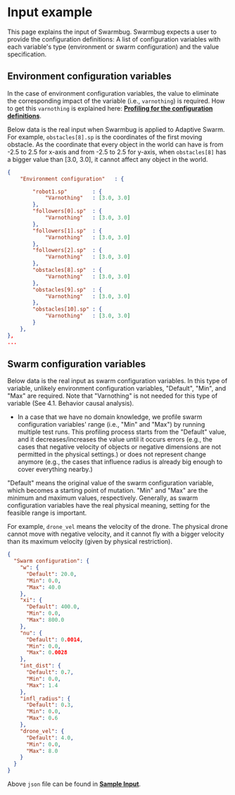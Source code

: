 # Input example

This page explains the input of Swarmbug.
Swarmbug expects a user to provide the configuration definitions: A list of configuration variables with each variable's type (environment or swarm configuration) and the value specification.

## Environment configuration variables

In the case of environment configuration variables, the value to eliminate the corresponding impact of the variable (i.e., `varnothing`) is required. How to get this `varnothing` is explained here: **[Profiling for the configuration definitions](https://github.com/swarmbug/src/tree/main/Profiling_conf_def)**.

Below data is the real input when Swarmbug is applied to Adaptive Swarm. For example, `obstacles[8].sp` is the coordinates of the first moving obstacle. As the coordinate that every object in the world can have is from -2.5 to 2.5 for x-axis and from -2.5 to 2.5 for y-axis, when `obstacles[8]` has a bigger value than [3.0, 3.0], it cannot affect any object in the world.

```json
{
    "Environment configuration"   : {

        "robot1.sp"        : {
            "Varnothing"   : [3.0, 3.0]
        },
        "followers[0].sp"  : {
            "Varnothing"   : [3.0, 3.0]
        },
        "followers[1].sp"  : {
            "Varnothing"   : [3.0, 3.0]
        },
        "followers[2].sp"  : {
            "Varnothing"   : [3.0, 3.0]
        },
        "obstacles[8].sp"  : {
            "Varnothing"   : [3.0, 3.0]
        },
        "obstacles[9].sp"  : {
            "Varnothing"   : [3.0, 3.0]
        },
        "obstacles[10].sp" : {
            "Varnothing"   : [3.0, 3.0]
        }
    },
},
...
```

## Swarm configuration variables

Below data is the real input as swarm configuration variables. In this type of variable, unlikely environment configuration variables, "Default", "Min", and "Max" are required. Note that "Varnothing" is not needed for this type of variable (See 4.1. Behavior causal analysis).

- In a case that we have no domain knowledge, we profile swarm configuration variables' range (i.e., "Min" and "Max") by running multiple test runs. This profiling process starts from the "Default" value, and it decreases/increases the value until it occurs errors (e.g., the cases that negative velocity of objects or negative dimensions are not permitted in the physical settings.) or does not represent change anymore (e.g., the cases that influence radius is already big enough to cover everything nearby.)

"Default" means the original value of the swarm configuration variable, which becomes a starting point of mutation. "Min" and "Max" are the minimum and maximum values, respectively. Generally, as swarm configuration variables have the real physical meaning, setting for the feasible range is important.

For example, `drone_vel` means the velocity of the drone. The physical drone cannot move with negative velocity, and it cannot fly with a bigger velocity than its maximum velocity (given by physical restriction).

```json
{
  "Swarm configuration": {
    "w": {
      "Default": 20.0,
      "Min": 0.0,
      "Max": 40.0
    },
    "xi": {
      "Default": 400.0,
      "Min": 0.0,
      "Max": 800.0
    },
    "nu": {
      "Default": 0.0014,
      "Min": 0.0,
      "Max": 0.0028
    },
    "int_dist": {
      "Default": 0.7,
      "Min": 0.0,
      "Max": 1.4
    },
    "infl_radius": {
      "Default": 0.3,
      "Min": 0.0,
      "Max": 0.6
    },
    "drone_vel": {
      "Default": 4.0,
      "Min": 0.0,
      "Max": 8.0
    }
  }
}
```

Above `json` file can be found in **[Sample Input](https://github.com/swarmbug/src/tree/main/Input_Swarmbug/Sample_data)**.
